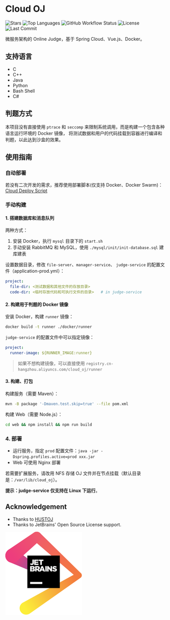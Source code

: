 # Cloud OJ

![Stars](https://img.shields.io/github/stars/imcloudfloating/Cloud-OJ?style=flat-square&logo=github)
![Top Languages](https://img.shields.io/github/languages/top/imcloudfloating/Cloud-OJ?style=flat-squre&logo=github)
![GitHub Workflow Status](https://img.shields.io/github/workflow/status/imcloudfloating/Cloud-OJ/Java%20CI%20with%20Maven?style=flat-square&logo=github)
![License](https://img.shields.io/github/license/imcloudfloating/Cloud-OJ?style=flat-square)
![Last Commit](https://img.shields.io/github/last-commit/imcloudfloating/Cloud-OJ?style=flat-square)

微服务架构的 Online Judge，基于 Spring Cloud、Vue.js、Docker。

## 支持语言

- C
- C++
- Java
- Python
- Bash Shell
- C#

## 判题方式

本项目没有直接使用 `ptrace` 和 `seccomp` 来限制系统调用，而是构建一个包含各种语言运行环境的 Docker 镜像，
将测试数据和用户的代码挂载到容器进行编译和判题，以此达到沙盒的效果。

## 使用指南

### 自动部署

若没有二次开发的需求，推荐使用部署脚本(仅支持 Docker、Docker Swarm)：[Cloud Deploy Script](https://github.com/imcloudfloating/Cloud-OJ-Docker)

### 手动构建

#### 1. 搭建数据库和消息队列

两种方式：

1. 安装 Docker，执行 `mysql` 目录下的 `start.sh`
2. 手动安装 RabbitMQ 和 MySQL，使用 `./mysql/init/init-database.sql` 建库建表

设置数据目录，修改 `file-server`、`manager-service`、 `judge-service` 的配置文件（application-prod.yml）：

```yaml
project:
  file-dir: <测试数据和其他文件的存放目录>
  code-dir: <临时存放代码和可执行文件的目录>   # in judge-service
```

#### 2. 构建用于判题的 Docker 镜像

安装 Docker，构建 `runner` 镜像：

```bash
docker build -t runner ./docker/runner
```

`judge-service` 的配置文件中可以指定镜像：

```yaml
project:
  runner-image: ${RUNNER_IMAGE:runner}
```

> 如果不想构建镜像，可以直接使用 `registry.cn-hangzhou.aliyuncs.com/cloud_oj/runner`

#### 3. 构建、打包

构建服务（需要 Maven）：

```bash
mvn -B package '-Dmaven.test.skip=true' --file pom.xml
```

构建 Web（需要 Node.js）：

```bash
cd web && npm install && npm run build
```

### 4. 部署

- 运行服务，指定 `prod` 配置文件：`java -jar -Dspring.profiles.active=prod xxx.jar`
- Web 可使用 Nginx 部署

若需要扩展服务，请改用 NFS 存储 OJ 文件并在节点挂载（默认目录是：`/var/lib/cloud_oj`）。

**提示：judge-service 仅支持在 Linux 下运行**。

## Acknowledgement

- Thanks to [HUSTOJ](https://github.com/zhblue/hustoj)
- Thanks to JetBrains' Open Source License support.

[![JetBrains](./.assets/jetbrains.svg)](https://www.jetbrains.com/?from=CloudOJ)
